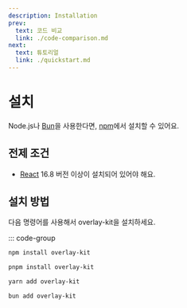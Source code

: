 ```yaml
---
description: Installation
prev:
  text: 코드 비교
  link: ./code-comparison.md
next:
  text: 튜토리얼
  link: ./quickstart.md
---
```


# 설치

Node.js나 [Bun](https://bun.sh/)을 사용한다면, [npm](https://npmjs.com/package/overlay-kit)에서 설치할 수 있어요.

## 전제 조건

- [React](https://react.dev/) 16.8 버전 이상이 설치되어 있어야 해요.

## 설치 방법

다음 명령어를 사용해서 overlay-kit을 설치하세요.

::: code-group

```sh [npm]
npm install overlay-kit
```

```sh [pnpm]
pnpm install overlay-kit
```

```sh [yarn]
yarn add overlay-kit
```

```sh [bun]
bun add overlay-kit
```
